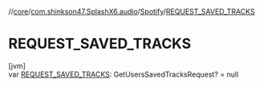//[core](../../../index.md)/[com.shinkson47.SplashX6.audio](../index.md)/[Spotify](index.md)/[REQUEST_SAVED_TRACKS](-r-e-q-u-e-s-t_-s-a-v-e-d_-t-r-a-c-k-s.md)

# REQUEST_SAVED_TRACKS

[jvm]\
var [REQUEST_SAVED_TRACKS](-r-e-q-u-e-s-t_-s-a-v-e-d_-t-r-a-c-k-s.md): GetUsersSavedTracksRequest? = null
